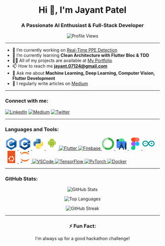 <h1 align="center">Hi 👋, I'm Jayant Patel</h1>
<h3 align="center">A Passionate AI Enthusiast & Full-Stack Developer</h3>

<p align="center">
  <img src="https://komarev.com/ghpvc/?username=Jayant07124&label=Profile%20views&color=0e75b6&style=flat" alt="Profile Views" />
</p>

---

- 🔭 I’m currently working on [Real-Time PPE Detection](https://github.com/your-repo-link)
- 🌱 I’m currently learning **Clean Architecture with Flutter Bloc & TDD**
- 👨‍💻 All of my projects are available at [My Portfolio](https://your-portfolio-link.com)
- 📫 How to reach me **jayant.07124@gmail.com**
- 💬 Ask me about **Machine Learning, Deep Learning, Computer Vision, Flutter Development**
- 📝 I regularly write articles on [Medium](https://medium.com/@your-username)

---

<h3 align="left">Connect with me:</h3>
<p align="left">
<a href="https://linkedin.com/in/jayantpatel71" target="blank"><img align="center" src="https://www.vectorlogo.zone/logos/linkedin/linkedin-icon.svg" alt="LinkedIn" height="30" width="30" /></a>
<a href="https://medium.com/@jayant.0712" target="blank"><img align="center" src="https://www.vectorlogo.zone/logos/medium/medium-tile.svg" alt="Medium" height="30" width="30" /></a>
<a href="https://twitter.com/jayant_71" target="blank"><img align="center" src="https://www.vectorlogo.zone/logos/twitter/twitter-tile.svg" alt="Twitter" height="30" width="30" /></a>

</p>

---

<h3 align="left">Languages and Tools:</h3>
<p align="left">
  <a href="https://www.cprogramming.com/" target="_blank" rel="noreferrer"> 
    <img src="https://raw.githubusercontent.com/devicons/devicon/master/icons/c/c-original.svg" alt="C" width="40" height="40"/> 
  </a> 
  <a href="https://kubernetes.io" target="_blank" rel="noreferrer"> 
    <img src="https://raw.githubusercontent.com/devicons/devicon/master/icons/cplusplus/cplusplus-original.svg" alt="C++" width="40" height="40"/> 
  </a>
  <a href="https://www.python.org" target="_blank" rel="noreferrer"> 
    <img src="https://raw.githubusercontent.com/devicons/devicon/master/icons/python/python-original.svg" alt="Python" width="40" height="40"/> 
  </a>
  <a href="https://developer.android.com" target="_blank" rel="noreferrer"> 
    <img src="https://raw.githubusercontent.com/devicons/devicon/master/icons/android/android-original-wordmark.svg" alt="Android" width="40" height="40"/> 
  </a> 
  <a href="https://flutter.dev" target="_blank" rel="noreferrer"> 
    <img src="https://www.vectorlogo.zone/logos/flutterio/flutterio-icon.svg" alt="Flutter" width="40" height="40"/> 
  </a>
  <a href="https://firebase.google.com/" target="_blank" rel="noreferrer"> 
    <img src="https://www.vectorlogo.zone/logos/firebase/firebase-icon.svg" alt="Firebase" width="40" height="40"/> 
  </a> 
   <a href="https://www.cprogramming.com/" target="_blank" rel="noreferrer"> 
    <img src="https://raw.githubusercontent.com/devicons/devicon/master/icons/anaconda/anaconda-original.svg" alt="Anaconda" width="40" height="40"/> 
  </a> 
   <a href="https://www.cprogramming.com/" target="_blank" rel="noreferrer"> 
    <img src="https://raw.githubusercontent.com/devicons/devicon/master/icons/androidstudio/androidstudio-original.svg" alt="Android Studio" width="40" height="40"/> 
  </a> 
  <a href="https://www.cprogramming.com/" target="_blank" rel="noreferrer"> 
    <img src="https://raw.githubusercontent.com/devicons/devicon/master/icons/figma/figma-original.svg" alt="Figma" width="40" height="40"/> 
  </a> 
  </a> 
  <a href="https://www.cprogramming.com/" target="_blank" rel="noreferrer"> 
    <img src=" https://raw.githubusercontent.com/devicons/devicon/master/icons/arduino/arduino-original.svg" alt="Arduino" width="40" height="40"/> 
  </a> 
  </a> 
  
  <a href="https://www.cprogramming.com/" target="_blank" rel="noreferrer"> 
    <img src="https://raw.githubusercontent.com/devicons/devicon/master/icons/ubuntu/ubuntu-original.svg" alt="Ubuntu" width="40" height="40"/> 
  </a> 
   <a href="https://kubernetes.io" target="_blank" rel="noreferrer"> 
    <img src="https://raw.githubusercontent.com/devicons/devicon/master/icons/jupyter/jupyter-original.svg" alt="Jupyter" width="40" height="40"/> 
  </a>
    
  <a href="https://kubernetes.io" target="_blank" rel="noreferrer"> 
    <img src="https://www.vectorlogo.zone/logos/visualstudio_code/visualstudio_code-icon.svg" alt="VSCode" width="40" height="40"/> 
  </a>
  <a href="https://www.tensorflow.org" target="_blank" rel="noreferrer"> 
    <img src="https://www.vectorlogo.zone/logos/tensorflow/tensorflow-icon.svg" alt="TensorFlow" width="40" height="40"/> 
  </a>
  <a href="https://pytorch.org/" target="_blank" rel="noreferrer"> 
    <img src="https://www.vectorlogo.zone/logos/pytorch/pytorch-icon.svg" alt="PyTorch" width="40" height="40"/> 
  </a>
  <a href="https://pytorch.org/" target="_blank" rel="noreferrer"> 
    <img src="[https://www.vectorlogo.zone/logos/pytorch/pytorch-icon.svg](https://www.vectorlogo.zone/logos/docker/docker-official.svg)" alt="Docker" width="40" height="40"/> 
  </a>
  
</p>

---

<h3 align="left">GitHub Stats:</h3>
<p align="center">
  <img src="https://github-readme-stats.vercel.app/api?username=Jayant71&show_icons=true&theme=radical" alt="GitHub Stats" />
</p>

<p align="center">
  <img src="https://github-readme-stats.vercel.app/api/top-langs?username=Jayant71&show_icons=true&locale=en&layout=compact&theme=radical" alt="Top Languages" />
</p>

<p align="center">
  <img src="https://github-readme-streak-stats.herokuapp.com/?user=Jayant71&theme=radical" alt="GitHub Streak" />
</p>

---

<h3 align="center">⚡ Fun Fact: </h3>
<p align="center">I'm always up for a good hackathon challenge!</p>
